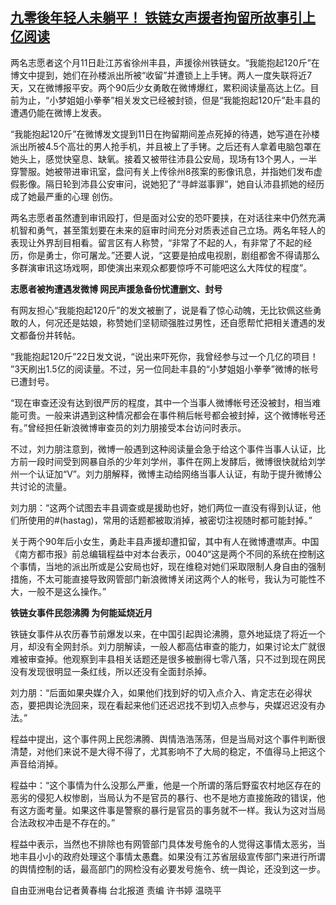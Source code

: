 <!--1645607940000-->
[九零後年轻人未躺平！ 铁链女声援者拘留所故事引上亿阅读](https://www.rfa.org/mandarin/yataibaodao/meiti/hcm1-02232022041836.html)
------

<p class="p3">两名志愿者这个月<span class="s3">11</span>日赴江苏省徐州丰县，声援徐州铁链女。“我能抱起<span class="s3">120</span>斤”在博文中提到，她们在孙楼派出所被“收留”并遭锁上上手铐。两人一度失联将近<span class="s3">7</span>天，又在微博报平安。两个<span class="s3">90</span>后少女勇敢在微博爆红，累积阅读量高达上亿。目前为止，“小梦姐姐小拳拳”相关发文已经被封锁，但是“我能抱起<span class="s3">120</span>斤”赴丰县的遭遇仍能在微博上发表。</p><p class="p3">“我能抱起<span class="s4">120</span>斤”在微博发文提到<span class="s4">11</span>日在拘留期间差点死掉的待遇，她写道在孙楼派出所被<span class="s4">4.5</span>个高壮的男人抢手机，并且被上了手铐。之后还有人拿着电脑包罩在她头上，感觉快窒息、缺氧。接着又被带往沛县公安局，现场有<span class="s4">13</span>个男人，一半穿警服。她被带进审讯室，盘问有关上传徐州<span class="s4">8</span>孩案的影像讯息，并指她们发布虚假影像。隔日轮到沛县公安审问，说她犯了“寻衅滋事罪”，她自认沛县抓她的经历成了她最严重的心理<span class="s5"> </span>创伤。</p><p class="p3">两名志愿者虽然遭到审讯殴打，但是面对公安的恐吓要挟，在对话往来中仍然充满机智和勇气，甚至策划要在未来的庭审时间充分对质表述自己立场。两名年轻人的表现让外界刮目相看。留言区有人称赞，“非常了不起的人，有非常了不起的经历，你是勇士，你可屠龙。”还要人说，“这要是拍成电视剧，剧组都舍不得请那么多群演审讯这场戏啊，即使演出来观众都要惊呼不可能吧这么大阵仗的程度”。</p><p class="p3"><strong>志愿者被拘遭遇发微博<span class="s2"> </span>网民声援急备份忧遭删文、封号<span class="s2"> </span></strong></p><p class="p3">有网友担心“我能抱起<span class="s4">120</span>斤”的发文被删了，说是看了惊心动魄，无比钦佩这些勇敢的人，何况还是姑娘，称赞她们坚韧顽强胜过男性，还自愿帮忙把相关遭遇的发文都备份并转帖。</p><p class="p3">“我能抱起<span class="s4">120</span>斤”<span class="s4">22</span>日发文说，“说出来吓死你，我曾经参与过一个几亿的项目！<span class="s4"> </span><span class="s5">​​​</span>”<span class="s4">3</span>天刷出<span class="s4">1.5</span>亿的阅读量。不过，另一位同赴丰县的“小梦姐姐小拳拳”微博的帐号已遭封号。</p><p class="p3">“现在审查还没有达到很严厉的程度，其中一个当事人微博帐号还没被封，相当难能可贵。一般来讲遇到这种情况都会在事件稍后帐号都会被封掉，这个微博帐号还有。”曾经担任新浪微博审查员的刘力朋接受本台访问时表示。</p><p class="p3">不过，刘力朋注意到，微博一般遇到这种阅读量会急于给这个事件当事人认证，比方前一段时间受到网暴自<span class="s6">杀</span>的少年刘学州，事件在网上发酵后，微博很快就给刘学州一个认证加“<span class="s4">V</span>”。刘力朋解释，微博主动给网络当事人认证，有助于提升微博公共讨论的流量。</p><p class="p3">刘力朋：“这两个试图去丰县调查或是援助也好，她们两位一直没有得到认证，他们所使用的<span class="s4">#(hastag)</span>，常用的话题都被取消掉，被密切注视随时都可能封掉。”</p><p class="p3">关于两个<span class="s4">90</span>年后小女生，勇赴丰县声援却遭扣留，其中有人在微博遭噤声。中国《南方都市报》前总编辑程益中对本台表示，<span class="s4">0040</span>“这是两个不同的系统在控制这个事情，当地的派出所或是公安局也好，现在维<span class="s6">稳</span>对她们采取限制人身自由的强制措施，不太可能直接导致网管部门新浪微博关闭这两个人的帐号，我认为可能性不大，一般不是这么操作。”</p><p class="p3"><strong>铁链女事件民怨沸腾<span class="s2"> </span>为何能延烧近月<span class="s2"> </span></strong></p><p class="p3">铁链女事件从农历春节前爆发以来，在中国引起舆论沸腾，意外地延烧了将近一个月，却没有全网封<span class="s6">杀</span>。刘力朋解读，一般人都高估审查的能力，如果讨论太广就很难被审查掉。他观察到丰县相关话题还是很多被删得七零八落，只不过到现在网民没有发现很明显一条红线，所以还没有全面封<span class="s6">杀</span>掉。</p><p class="p3">刘力朋：“后面如果央媒介入，如果他们找到好的切入点介入、肯定志在必得状态，要把舆论洗回来，现在看起来他们还<span class="s6">迟迟</span>找不到切入点参与，央媒<span class="s6">迟迟</span>没有办法。”</p><p class="p3">程益中提出，这个事件网上民怨沸腾、舆情浩浩荡荡，但是当局对这个事件判断很清楚，对他们来说不是大得不得了，尤其影响不了大局的<span class="s6">稳</span>定，不值得马上把这个声音给消掉。</p><p class="p3">程益中：“这个事情为什么没那么严重，他是一个所谓的落后野蛮农村地区存在的恶劣的侵犯人权惨剧，当局认为不是官员的暴行、也不是地方直接施政的错误，他有这方面考量。如果这件事是警察的暴行是官员的事务就不一样。我认为这对当局合法政权冲击是不存在的。”</p><p class="p3">程益中表示，当然也不排除也有网管部门具体发号施令的人觉得这事情太恶劣，当地丰县小小的政府处理这个事情太愚蠢。如果没有江苏省层级宣传部门来进行所谓的舆情控制的话，最高部门的网检没有必要发号施令、统一舆论，还没到这一步。</p><p class="p1"></p><p class="p3">自由亚洲电台记者黄春梅<span class="s4"> </span>台北报道<span class="s4"> </span><span class="s3">责编</span><span class="s4"> </span><span class="s3">许书婷</span><span class="s4"> </span><span class="s3">温晓平</span></p>

